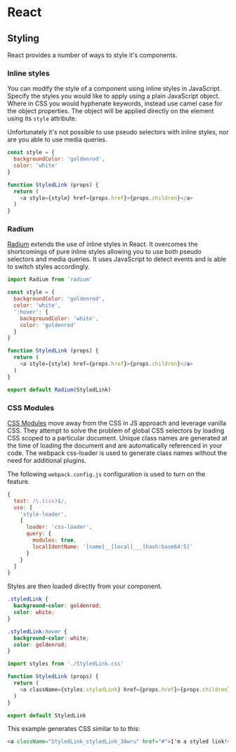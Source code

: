 # React

## Styling

React provides a number of ways to style it's components.

### Inline styles

You can modify the style of a component using inline styles in JavaScript. Specify the styles you would like to apply using a plain JavaScript object. Where in CSS you would hyphenate keywords, instead use camel case for the object properties. The object will be applied directly on the element using its `style` attribute.

Unfortunately it's not possible to use pseudo selectors with inline styles, nor are you able to use media queries.

```javascript
const style = {
  backgroundColor: 'goldenrod',
  color: 'white'
}

function StyledLink (props) {
  return (
    <a style={style} href={props.href}>{props.children}</a>
  )
}
```

### Radium

[Radium](https://github.com/FormidableLabs/radium) extends the use of inline styles in React. It overcomes the shortcomings of pure inline styles allowing you to use both pseudo selectors and media queries. It uses JavaScript to detect events and is able to switch styles accordingly.

```javascript
import Radium from 'radium'

const style = {
  backgroundColor: 'goldenrod',
  color: 'white',
  ':hover': {
    backgroundColor: 'white',
    color: 'goldenrod'
  }
}

function StyledLink (props) {
  return (
    <a style={style} href={props.href}>{props.children}</a>
  )
}

export default Radium(StyledLink)
```

### CSS Modules

[CSS Modules](https://github.com/css-modules/css-modules) move away from the CSS in JS approach and leverage vanilla CSS. They attempt to solve the problem of global CSS selectors by loading CSS scoped to a particular document. Unique class names are generated at the time of loading the document and are automatically referenced in your code. The webpack css-loader is used to generate class names without the need for additional plugins.

The following `webpack.config.js` configuration is used to turn on the feature.

```javascript
{
  test: /\.(css)$/,
  use: [
    'style-loader',
    {
      loader: 'css-loader',
      query: {
        modules: true,
        localIdentName: '[name]__[local]___[hash:base64:5]'
      }
    }
  ]
}
```

Styles are then loaded directly from your component.

```css
.styledLink {
  background-color: goldenrod;
  color: white;
}

.styledLink:hover {
  background-color: white;
  color: goldenrod;
}
```

```javascript
import styles from './StyledLink.css'

function StyledLink (props) {
  return (
    <a className={styles.styledLink} href={props.href}>{props.children}</a>
  )
}

export default StyledLink
```

This example generates CSS similar to to this:

```html
<a className="StyledLink_styledLink_36wru" href="#">I'm a styled link!</a>
```
